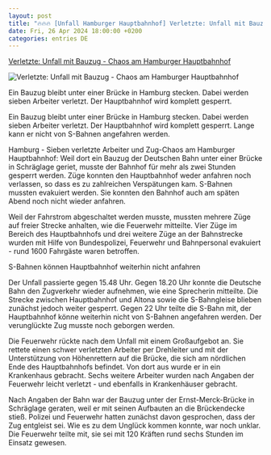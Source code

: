 ```yaml
---
layout: post
title: "🔥🔥🔥 [Unfall Hamburger Hauptbahnhof] Verletzte: Unfall mit Bauzug - Chaos am Hamburger Hauptbahnhof"
date: Fri, 26 Apr 2024 18:00:00 +0200
categories: entries DE
---
```

[Verletzte: Unfall mit Bauzug - Chaos am Hamburger Hauptbahnhof](https://www.mz.de/panorama/unfall-mit-bauzug-chaos-am-hamburger-hauptbahnhof-3833586)

![Verletzte: Unfall mit Bauzug - Chaos am Hamburger Hauptbahnhof](https://bmg-images.forward-publishing.io/2024/04/26/92e137b7-ed4b-4ffe-9ae5-62062ed355a8.jpeg?rect=0%2C192%2C2048%2C1152&w=1024)

Ein Bauzug bleibt unter einer Brücke in Hamburg stecken. Dabei werden sieben Arbeiter verletzt. Der Hauptbahnhof wird komplett gesperrt.

Ein Bauzug bleibt unter einer Brücke in Hamburg stecken. Dabei werden sieben Arbeiter verletzt. Der Hauptbahnhof wird komplett gesperrt. Lange kann er nicht von S-Bahnen angefahren werden.

Hamburg - Sieben verletzte Arbeiter und Zug-Chaos am Hamburger Hauptbahnhof: Weil dort ein Bauzug der Deutschen Bahn unter einer Brücke in Schräglage geriet, musste der Bahnhof für mehr als zwei Stunden gesperrt werden. Züge konnten den Hauptbahnhof weder anfahren noch verlassen, so dass es zu zahlreichen Verspätungen kam. S-Bahnen mussten evakuiert werden. Sie konnten den Bahnhof auch am späten Abend noch nicht wieder anfahren.

Weil der Fahrstrom abgeschaltet werden musste, mussten mehrere Züge auf freier Strecke anhalten, wie die Feuerwehr mitteilte. Vier Züge im Bereich des Hauptbahnhofs und drei weitere Züge an der Bahnstrecke wurden mit Hilfe von Bundespolizei, Feuerwehr und Bahnpersonal evakuiert - rund 1600 Fahrgäste waren betroffen.

S-Bahnen können Hauptbahnhof weiterhin nicht anfahren

Der Unfall passierte gegen 15.48 Uhr. Gegen 18.20 Uhr konnte die Deutsche Bahn den Zugverkehr wieder aufnehmen, wie eine Sprecherin mitteilte. Die Strecke zwischen Hauptbahnhof und Altona sowie die S-Bahngleise blieben zunächst jedoch weiter gesperrt. Gegen 22 Uhr teilte die S-Bahn mit, der Hauptbahnhof könne weiterhin nicht von S-Bahnen angefahren werden. Der verunglückte Zug musste noch geborgen werden.

Die Feuerwehr rückte nach dem Unfall mit einem Großaufgebot an. Sie rettete einen schwer verletzten Arbeiter per Drehleiter und mit der Unterstützung von Höhenrettern auf die Brücke, die sich am nördlichen Ende des Hauptbahnhofs befindet. Von dort aus wurde er in ein Krankenhaus gebracht. Sechs weitere Arbeiter wurden nach Angaben der Feuerwehr leicht verletzt - und ebenfalls in Krankenhäuser gebracht.

Nach Angaben der Bahn war der Bauzug unter der Ernst-Merck-Brücke in Schräglage geraten, weil er mit seinen Aufbauten an die Brückendecke stieß. Polizei und Feuerwehr hatten zunächst davon gesprochen, dass der Zug entgleist sei. Wie es zu dem Unglück kommen konnte, war noch unklar. Die Feuerwehr teilte mit, sie sei mit 120 Kräften rund sechs Stunden im Einsatz gewesen.

